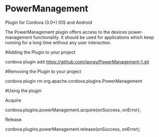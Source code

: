 PowerManagement
===============
Plugin for Cordova (3.0+) IOS and Android

The PowerManagement plugin offers access to the devices power-management functionality.
It should be used for applications which keep running for a long time without any user interaction.

#Adding the Plugin to your project

cordova plugin add https://github.com/javray/PowerManagement-1.git

#Removing the Plugin to your project

cordova plugin rm org.apache.cordova.plugins.PowerManagement

#Using the plugin

Acquire

cordova.plugins.powerManagement.acquire(onSuccess, onError);

Release

cordova.plugins.powerManagement.release(onSuccess, onError);
